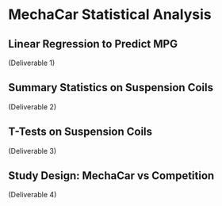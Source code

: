 # MechaCar Statistical Analysis


## Linear Regression to Predict MPG
(Deliverable 1)


## Summary Statistics on Suspension Coils
(Deliverable 2)


## T-Tests on Suspension Coils
(Deliverable 3)


## Study Design: MechaCar vs Competition
(Deliverable 4)
